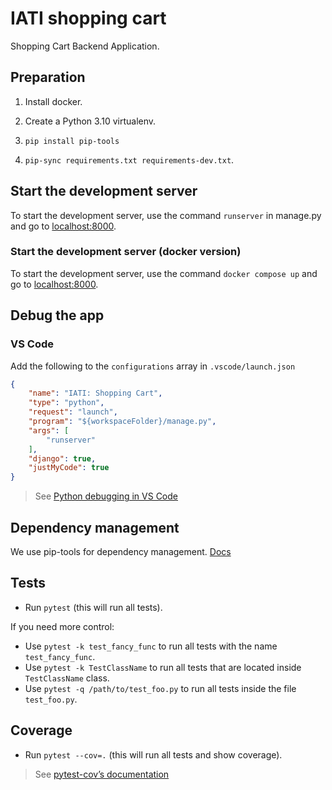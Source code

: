 # IATI shopping cart

Shopping Cart Backend Application.

## Preparation

1. Install docker.
   
2. Create a Python 3.10 virtualenv.
   
3. `pip install pip-tools`
   
4. `pip-sync requirements.txt requirements-dev.txt`.

## Start the development server

To start the development server, use the command `runserver` in manage.py and go to [localhost:8000](http://localhost:8000/).

### Start the development server (docker version)

To start the development server, use the command `docker compose up`
and go to [localhost:8000](http://localhost:8000/).

## Debug the app

### VS Code

Add the following to the `configurations` array in `.vscode/launch.json`

```json
{
    "name": "IATI: Shopping Cart",
    "type": "python",
    "request": "launch",
    "program": "${workspaceFolder}/manage.py",
    "args": [
        "runserver"
    ],
    "django": true,
    "justMyCode": true
}
```
> See [Python debugging in VS Code](https://code.visualstudio.com/docs/python/debugging)

## Dependency management

We use pip-tools for dependency management. [Docs](https://morioh.com/p/fb3fafb53095)

## Tests

* Run `pytest` (this will run all tests). 

If you need more control: 
* Use `pytest -k test_fancy_func` to run all tests with the name `test_fancy_func`.
* Use `pytest -k TestClassName` to run all tests that are located inside `TestClassName` class.
* Use `pytest -q /path/to/test_foo.py` to run all tests inside the file `test_foo.py`.

## Coverage

* Run `pytest --cov=.` (this will run all tests and show coverage).

> See [pytest-cov’s documentation](https://pytest-cov.readthedocs.io/en/latest/)